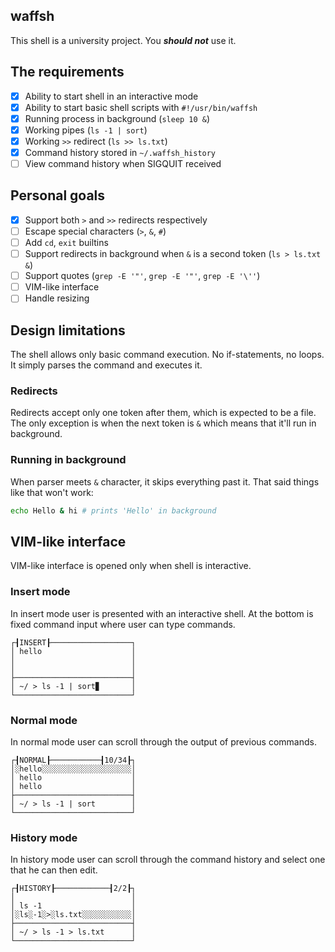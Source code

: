 waffsh
---
This shell is a university project. You ***should not*** use it.

## The requirements
- [x] Ability to start shell in an interactive mode
- [x] Ability to start basic shell scripts with `#!/usr/bin/waffsh`
- [x] Running process in background (`sleep 10 &`)
- [x] Working pipes (`ls -1 | sort`)
- [x] Working `>>` redirect (`ls >> ls.txt`)
- [x] Command history stored in `~/.waffsh_history`
- [ ] View command history when SIGQUIT received

## Personal goals
- [x] Support both `>` and `>>` redirects respectively
- [ ] Escape special characters (`>`, `&`, `#`)
- [ ] Add `cd`, `exit` builtins
- [ ] Support redirects in background when `&` is a second token (`ls > ls.txt &`)
- [ ] Support quotes (`grep -E '"'`, `grep -E '"'`, `grep -E '\''`)
- [ ] VIM-like interface
- [ ] Handle resizing

## Design limitations
The shell allows only basic command execution. No if-statements, no loops. It simply parses the command and executes it.

### Redirects
Redirects accept only one token after them, which is expected to be a file.
The only exception is when the next token is `&` which means that it'll run in background.

### Running in background
When parser meets `&` character, it skips everything past it. That said things like that won't work:
```sh
echo Hello & hi # prints 'Hello' in background
```

## VIM-like interface
VIM-like interface is opened only when shell is interactive.

### Insert mode
In insert mode user is presented with an interactive shell. 
At the bottom is fixed command input where user can type commands.
```text
┌┨INSERT┠──────────────────┐
│ hello                    │
│                          │
│                          │
├──────────────────────────┤
│ ~/ > ls -1 | sort▊       │
└──────────────────────────┘
```

### Normal mode
In normal mode user can scroll through the output of previous commands.
```text
┌┨NORMAL┠───────────┨10/34┠┐
│░hello░░░░░░░░░░░░░░░░░░░░│
│ hello                    │
│ hello                    │
├──────────────────────────┤
│ ~/ > ls -1 | sort        │
└──────────────────────────┘
```

### History mode
In history mode user can scroll through the command history and select one that he can then edit.
```text
┌┨HISTORY┠────────────┨2/2┠┐
│                          │
│ ls -1                    │
│░ls░-1░>░ls.txt░░░░░░░░░░░│
├──────────────────────────┤
│ ~/ > ls -1 > ls.txt      │
└──────────────────────────┘
```

